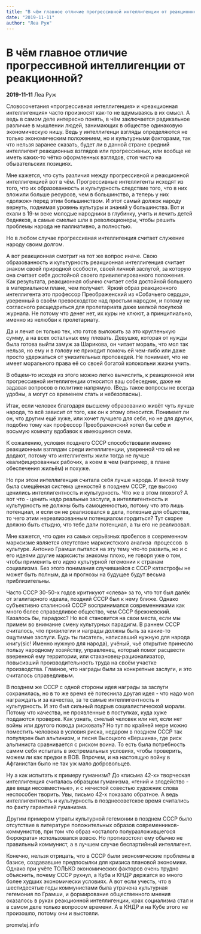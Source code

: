 ```yaml
---
title: "В чём главное отличие прогрессивной интеллигенции от реакционной?"
date: "2019-11-11"
author: "Леа Руж"
---
```


# В чём главное отличие прогрессивной интеллигенции от реакционной?

**2019-11-11** Леа Руж

Словосочетания «прогрессивная интеллигенция» и «реакционная интеллигенция» часто произносят как-то не вдумываясь в их смысл. А ведь в самом деле интересно понять, в чём заключается радикальное различие в мышлении людей, занимающих в обществе одинаковую экономическую нишу. Ведь у интеллигенци взгляды определяются не только экономическим положением, но и культурными факторами, так что нельзя заранее сказать, будет ли в данной стране средний интеллигент реакционных взглядов или прогрессивных, или вообще не иметь каких-то чётко оформленных взглядов, стоя чисто на обывательских позициях.

Мне кажется, что суть различия между прогрессивной и реакционной интеллигенцией вот в чём. Прогрессивные интеллигенты исходят из того, что их образованность и культурность следствие того, что в них вложили больше ресурсов, чем в большинство, а теперь у них «должок» перед этим большинством. И этот самый должок народу вернуть, поднимая уровень культуры и знаний у большинства. Вот и ехали в 19-м веке молодые народники в глубинку, учить и лечить детей бедняков, а самые смелые шли в революционеры, чтобы решить проблемы народа не паллиативно, а полностью.

Но в любом случае прогрессивная интеллигенция считает служение народу своим долгом.

А вот реакционная смотрит на тот же вопрос иначе. Свою образованность и культурность реакционная интеллигенция считает знаком своей природной особости, своей личной заслугой, за которую она считает себя достойной своего привилегированного положения. Как результата, реакционная обычно считает себя достойной большего в материальном плане, чем получает.  Яркий образ реакционного интеллигента это профессор Преображенский из «Собачьего сердца», уверенный в своём превосходстве над простым народом, и потому не согласного расщедриться для пролетариата даже мелкой покупкой журнала. Не потому что денег нет, их куры не клюют, а принципиально, именно из нелюбви к пролетариату.

Да и лечит он только тех, кто готов выложить за это кругленькую сумму, а на всех остальных ему плевать. Девушке, которая от нужды была готова выйти замуж за Шарикова, он читает мораль, что мол так нельзя, но ему и в голову не приходит помочь ей чем-либо или даже просто удержаться от унизительных проповедей. Не понимает, что не имеет морального права её со своей богатой колокольни жизни учить.

В общем-то исходя из этого можно легко вычислить, к реакционной или прогрессивной интеллигенции относится ваш собеседник, даже не задавая вопросов о политике напрямую. (Ведь такое вопросы не всегда удобны, а могут со временем стать и небезопасны).

Итак, если человек благодаря высшему образованию живёт чуть лучше народа, то всё зависит от того, как он к этому относится. Понимает ли он, что другим ещё хуже, или хочет лучшего для себя, но не для других, подобно тому как профессор Преображенский хотел бы себе и восьмую комнату вдобавок к имеющимся семи.

К сожалению, условия позднего СССР способствовали именно реакционным взглядам среди интеллигенции, уверенной что ей не додают, потому что интеллигенты жили тогда не лучше квалифицированных рабочих, а коем в чем (например, в плане обеспечения жильём) и похуже.

Но при этом интеллигенция считала себя лучше народа. И виной тому была смещённая система ценностей в позднем СССР, где высоко ценились интеллигентность и культурность. Что же в этом плохого? А вот что - ценить надо реальные заслуги, а интеллигентность и культурность не должны быть самоценностью, потому что это лишь потенциал, и если он не реализовался в дела, полезные для общества, то чего этим нереализованным потенциалом гордиться? Тут скорее должно быть стыдно, что тебе дали потенциал, а ты его не реализовал.

Мне кажется, что один из самых серьёзных пробелов в современном марксизме является отсутствие марксистского анализа  процессов  в культуре. Антонио Грамши пытался на эту тему что-то развить, но и с его идеями другие марксисты знакомы плохо, не говоря уже о том, чтобы применить его идею культурной гегемонии к странам социализма. Без этого понимания случившейся с СССР катастрофы не может быть полным, да и прогнозы на будущее будут весьма приблизительны.

Часто СССР 30-50-х годов критикуют «слева» за то, что тот был далёк от эгалитарного идеала, поздний СССР был к нему ближе. Однако субъективно сталинский СССР воспринимался современниками как много более справедливое общество, чем СССР брежневский. Казалось бы, парадокс? Но всё становится на свои места, если мы примем во внимание смену культурных парадигм. В раннем СССР считалось, что привилегии и награды должны быть за какие-то ощутимые заслуги. Будь ты писатель, написавший нужную для народа книгу(sic! Именно нужную для народа), учёный, чьё открытие принесло пользу народному хозяйству, управленец, который помог расцвести вверенной ему территории, или стахановец-рационализатор, повысивший производительность труда на своём участке производства. Главное, что награды были за конкретные заслуги, и это считалось справедливым.

В позднем же СССР с одной стороны идея награды за заслуги сохранилась, но в то же время её потеснила другая идея - что надо мол награждать и за качества, за те самые интеллигентность и культурность. И это был сильный подрыв социалистической морали. Потому что качества, не проявленные в поступках, куда хуже поддаются проверке. Как узнать, смелый человек или нет, если нет войны или другого повода рисковать? Но тут по крайней мере можно поместить человека в условия риска, недаром в позднем СССР так популярен был альпинизм, и песня Высоцкого «Вершина», где риск альпиниста сравнивается с риском воина. То есть была потребность самим себя испытать в экстремальных условиях, чтобы проверить, можем ли как предки в ВОВ. Впрочем, и на настоящую войну в Афганистан было не так уж мало добровольцев.

Ну а как испытать к примеру гуманизм? До «письма 42-х» творческая интеллигенция считалась образцом гуманизма, «гений и злодейство - две вещи несовместные», и с нечистой совестью художник слова неспособен творить. Увы, письмо 42-х показало обратное. А ведь интеллигентность и культурность в позднесоветское время считались по факту гарантией гуманизма.

Другим примером утраты культурной гегемонии в позднем СССР было отсутствие в литературе положительных образов современников-коммунистов, при том что образ «осталого полуразложившегося бюрократа» использовался вовсю. Но противостоял ему обычно не правильный коммунист, а в лучшем случае беспартийный интеллигент.

Конечно, нельзя отрицать, что в СССР были экономические проблемы в базисе, создававшие предпосылки для кризиса плановой экономики. Однако при учёте ТОЛЬКО экономических факторов очень трудно объяснить, почему СССР рухнул, а Куба и КНДР держатся во много более худших экономически условиях. А вот если учесть, что в шестидесятые годы коммунистами была утрачена культурная гегемония по Грамши, и формирование общественного мнения оказалось в руках реакционной интеллигенции, крах социализма стал и в самом деле только вопросом времени. А в КНДР и на Кубе этого не произошло, потому они и выстояли.

prometej.info